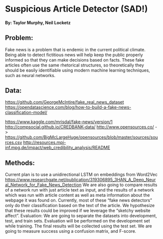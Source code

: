 # Suspicious Article Detector (SAD!)
#### By: Taylor Murphy, Neil Locketz

## Problem: 
Fake news is a problem that is endemic in the current political climate. Being able to detect fictitious news will help keep the public properly informed so that they can make decisions based on facts. These fake articles often use the same rhetorical structures, so theoretically they should be easily identifiable using modern machine learning techniques, such as neural networks.

## Data:
https://github.com/GeorgeMcIntire/fake_real_news_dataset
https://opendatascience.com/blog/how-to-build-a-fake-news-classification-model/ 

https://www.kaggle.com/mrisdal/fake-news/version/1
http://compsocial.github.io/CREDBANK-data/
http://www.opensources.co/ -> https://github.com/BigMcLargeHuge/opensources/blob/master/sources/sources.csv 
http://resources.mpi-inf.mpg.de/impact/web_credibility_analysis/README 

## Methods:
Current plan is to use a unidirectional LSTM on embeddings from Word2Vec
https://www.researchgate.net/publication/319306895_3HAN_A_Deep_Neural_Network_for_Fake_News_Detection
We are also going to compare results of a network run with just article text as input, and the results of a network which was run with article content as well as meta information about the webpage it was found on. Currently, most of these “fake news detectors” only do their classification based on the text of the article. We hypothesize that these results could be improved if we leverage the “sketchy website affect”.
Evaluation:
We are going to separate the datasets into development, test, and train sets. Evaluation will be performed on the development set while training. The final results will be collected using the test set. We are going to measure success using a confusion matrix, and F-score.
